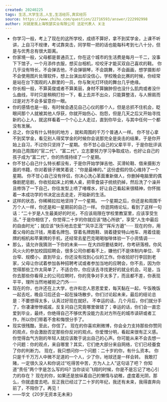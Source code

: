 ```yaml
---
created: 20240225
tags: 生活,大学生活,人生,生活经历,真实经历
source: https://www.zhihu.com/question/22716593/answer/222992998
author: 对就是我上海牧瑟实业有限公司 法定代表人 关注
---
```

- 你学习一般，考上了现在的这所学校，成绩不算好，拿不到奖学金，上课不听讲，上自习不规律，考试靠突击，同学帮一把的话也能每科考到七八十分，但是与优秀总有很大距离。
- 你家境一般，父母都是普通员工，你在这个城市的生活费是每月一千二，没事下下馆子，一个月添件衣服，想买台相机，咬咬牙才能买双自己喜欢的鞋。 你几乎没有特长，不会弹吉他，不会弹钢琴，不会跳舞，不会画画，想学摄影却不会使用图片处理软件，想上台演出却没信心，学校晚会比赛的时候，你经常是站在台下围观的人群里的一员，你与聚光灯环绕的舞台几乎绝缘。
- 你长相一般，不算英俊或者不算美丽，身材不算臃肿但也没什么肌肉或者没什么曲线，平时只是稍稍打扮一下，看上去并不出众，只能算整洁，与人擦肩而过是对方不会多留意你一眼。
- 你的感情也是一般，有时候会遇见自己心仪的那个人，但是总抓不住机会，眨眼间那个人就被其他人俘获，你就开始伤心、抱怨，但是几天之后又开始寻找新的心上人，就这样看着一个个心上人走过，直到你毕业，与其中任何一个都没有发展。
- 总之，你没有什么特别的地方 ，就和周围的千万个普通人一样。 你不甘心拿不到奖学金，看见别人得奖学金的时候你会说那完全是突击的结果，于是你开始上自习，不过你只坚持了一星期。 你不甘心自己的父辈平平，于是你批评讽刺自己周围的“官二代”、“富二代”，立志要努力学习争取成功，也好让自己的孩子成为“富二代”，你的热情持续了一个星期。
- 你不甘心自己什么特长都没有，于是你开始学弹吉他、买滑轮鞋、借来摄影方面的书籍，你对着镜子微笑着说：“你是最棒的。” 这份虚假的信心维持了一个星期。 你不甘心自己没有伴侣，你决心洗心革面重新做人，你删掉电脑里的偶像剧肥皂剧，你收拾起床上的懒人桌，把零食袋子统统扔掉，然后洗了个澡并且修饰了一下自己，你往发型上喷了啫喱水，好让自己看起来很精神，你怀揣着一本成功学的书决定出去走走，开始新的生活。
- 这样的状态，你稀稀拉拉地坚持了一个星期。 一个星期之后，你还是和周围千万个人一样，你还是和一星期前的自己一样。 你逛网络论坛，看到了这样一句话：“二十岁是人生最美好的时光，不应该局限在学校里教室里，应该享受生活。” 于是你相信了，你觉得二十岁的你就应该“随心所欲”，享受“人生中最后的自由时光”；就应该“快乐地去恋爱”“风华正茂”“挥斥方遒”······ 现在的你，用着父母的血汗钱，用着名牌包、穿着名牌跑鞋、骑着捷安特山地车、用着佳能牌的相机和苹果牌的手机，还经常去星巴克喝喝咖啡体验一下小资情调······
- 那么，请允许我猜测一下你的未来—— 在大四将要结束时，你考研落榜。你风风火火的参加校园招聘会，很多公司你都看不上，嫌他们不是体制内单位、平台窄、规模小，直到毕业，你还没有找到心仪的工作。你收拾好行李回到老家，父母让你试着参加各种招聘考试或者参加当地的应聘会，你不去，因为你觉得那些工作太简单了，不适合你，你应该去寻找更好的就业机会。可是，当你去那些你看得上的公司应聘时，你的竞争对手太多了，而且都不差，你表现平平，理所当然地被拒之门外······
- 现在的你，也许还在上大学，也许和恋人恩恩爱爱，每天黏在一起，午饭晚饭一起去吃，晚自习后还会一起在操场散步。你们讨论起未来，最后的结论总是：不要想得太多，认真过好现在就好。 不幸运的话，几个月后，你们就分手了，你凄凄惨惨戚戚，反复问自己究竟哪里做错了；幸运的话，你们会一直恋爱到毕业，最终，你绝得自己不够优秀没能力去对方所在的城市读研或者工作，所以你们带着不舍和悔恨分手了。
- 现实很残酷，至此，你信了。 现在的你喜欢刷微博，你会全力支持那些你赞同的观点，你会激励否定那些你反对的观点。你爱憎分明，看起来很有正义感。你觉得血气方刚的年轻人就应该敢于说出自己的心声。你可能从来不会去想一个问题：你的观点，来自哪里？其实，它们绝大部分来自网络，它们已经蚕食了你的判断力。 现在，我只想问你一个问题：二十岁的你，有什么资本。 你只是千千万万人中微不足道的一个人，少了你，地球还是一样会转。 我敢打赌，一定很久没人和你说过“吃得苦中苦，方为人上人”这句话了吧？ 你知道“责任”两个字是怎么写的吗? 当你谈论飞翔的时候，你是不是忘记了地心引力的存在？ 现在的你，如果还是放纵着自己的懒惰与幼稚，虚度着光阴，那么，你就虚度去吧。反正我已经过了二十岁的年纪，我还有未来，我得直奔向前了，不陪你了。再见！
- ——华文《20岁无资本无未来》